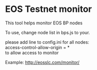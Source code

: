 # EOS Testnet monitor
This tool helps monitor EOS BP nodes

To use, change node list in bps.js to your.

please add line to config.ini for all nodes:  
access-control-allow-origin = *   
to allow access to monitor  
  
Example: http://eosslc.com/monitor/

